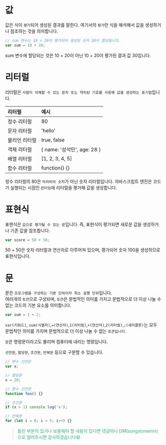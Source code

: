 # 값

값은 식이 `평가`되어 생성된 결과를 말한다. 여기서의 `평가`란 식을 해석해서 값을 생성하거나 참조하는 것을 의미합니다.

```javascript
// sum 변수는 10 + 20이 평가되어 생성된 숫자 30이 할당됩니다.
var sum = 10 + 20;
```

sum 변수에 할당되는 것은 10 + 20이 아닌 10 + 20이 평가된 결과 값 30입니다.

# 리터럴

리터럴은 `사람이 이해할 수 있는 문자 또는 약속된 기호를 사용해 값을 생성하는 표기법`입니다.

| 리터럴        | 예시                        |
| :------------ | :-------------------------- |
| 정수 리터럴   | 80                          |
| 문자 리터럴   | 'hello'                     |
| 불리언 리터럴 | true, false                 |
| 객체 리터럴   | { name: '성석민', age: 28 } |
| 배열 리터럴   | [1, 2, 3, 4, 5]             |
| 함수 리터럴   | function() {}               |

정수 리터럴의 80은 `아라비아 숫자`가 아닌 숫자 리터럴입니다.
자바스크립트 엔진은 코드가 실행되는 시점인 `런타임`에 리터럴을 평가해 값을 생성합니다.

# 표현식

표현식은 `값으로 평가될 수 있는 문`입니다. 즉, 표현식이 평가되면 새로운 값을 생성하거나 기존 값을 참조합니다.

```javascript
var score = 50 + 50;
```

50 + 50은 숫자 리터럴과 연산자로 이루어져 있으며, 평가되어 숫자 100을 생성하므로 표현식입니다.

# 문

문은 `프로그램을 구성하는 기본 단위이자 최소 실행 단위`입니다.  
여러개의 `토큰`으로 구성되며, `토큰`은 문법적인 의미를 가지고 문법적으로 더 이상 나눌 수 없는 코드의 기본 요소를 의미합니다.

```javascript
var sum = 1 + 2;
```

`var(키워드)`, `sum(식별자)`,`=(연산자)`,`1(리터럴)`,`+(연산자)`,`2(리터럴)`,`;(세미콜론)`는 모두 문법적인 의미를 가지며 문법적으로 더 이상 나눌 수 없는 `토큰입니다.`

`문`은 명령문이라고도 불리며 컴퓨터에 내리는 명령입니다.

`선언문`, `할당문`, `조건문`, `반복문` 등으로 구분할 수 있습니다.

```javascript
// 변수 선언문
var x;

// 할당문
x = 20;

// 함수 선언문
function foo() {}

// 조건문
if (x > 1) console.log('x');

// 반복문
for (let i = 0; i < 5; i++) {}
```

> <span style="color: #2EB086">틀린 부분이 있거나 보충해야 할 내용이 있다면 댓글이나 DM(sungstonemin)으로 알려주시면 감사하겠습니다😄</span>
